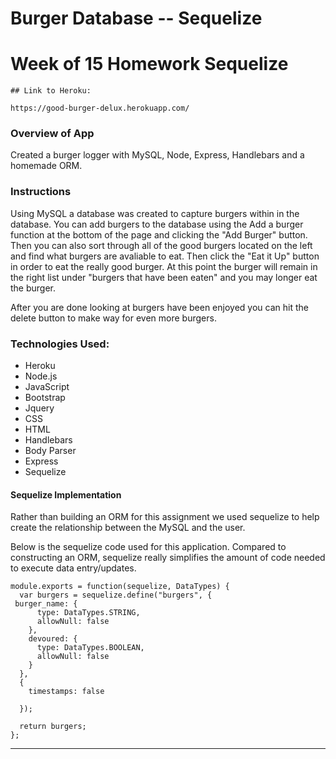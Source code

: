 # Burger Database -- Sequelize

# Week of 15 Homework Sequelize

	## Link to Heroku: 

	https://good-burger-delux.herokuapp.com/


### Overview of App 

Created a burger logger with MySQL, Node, Express, Handlebars and a homemade ORM. 

### Instructions

Using MySQL a database was created to capture burgers within in the database. You can add burgers to the database using the Add a burger function at the bottom of the page and clicking the "Add Burger" button. Then you can also sort through all of the good burgers located on the left and find what burgers are avaliable to eat. Then click the "Eat it Up" button in order to eat the really good burger. At this point the burger will remain in the right list under "burgers that have been eaten" and you may longer eat the burger. 

After you are done looking at burgers have been enjoyed you can hit the delete button to make way for even more burgers.

### Technologies Used: 

* Heroku 
* Node.js 
* JavaScript
* Bootstrap
* Jquery 
* CSS
* HTML
* Handlebars
* Body Parser 
* Express
* Sequelize



#### Sequelize Implementation  

Rather than building an ORM for this assignment we used sequelize to help create the relationship between the MySQL and the user. 

Below is the sequelize code used for this application. Compared to constructing an ORM, sequelize really simplifies the amount of code needed to execute data entry/updates.

```
module.exports = function(sequelize, DataTypes) {
  var burgers = sequelize.define("burgers", {
 burger_name: {
      type: DataTypes.STRING,
      allowNull: false
    },
    devoured: {
      type: DataTypes.BOOLEAN,
      allowNull: false
    }
  },
  {
    timestamps: false
  
  });

  return burgers;
};

```

- - -



